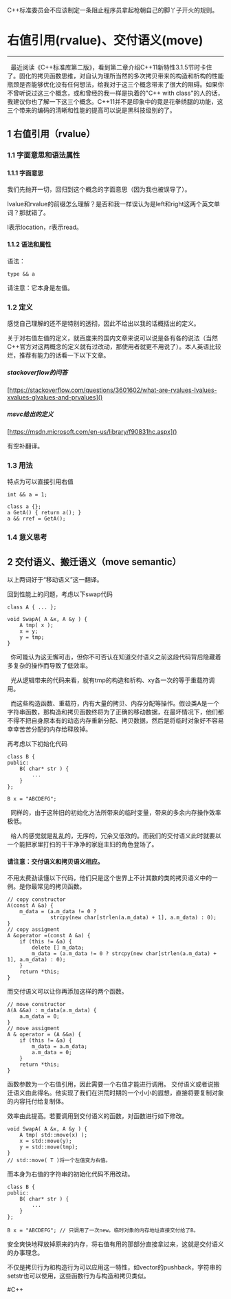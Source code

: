 C++标准委员会不应该制定一条阻止程序员拿起枪朝自己的脚丫子开火的规则。

# 右值引用(rvalue)、交付语义(move)
- - - -
  最近阅读《C++标准库第二版》，看到第二章介绍C++11新特性3.1.5节时卡住了。固化的拷贝函数思维，对自认为理所当然的多次拷贝带来的构造和析构的性能瓶颈是否能够优化没有任何想法，给我对于这三个概念带来了很大的阻碍。如果你不曾听说过这三个概念，或和曾经的我一样是执着的"C++ with class"的人的话，我建议你也了解一下这三个概念。C++11并不是印象中的竟是花拳绣腿的功能，这三个带来的编码的清晰和性能的提高可以说是黑科技级别的了。

## 1 右值引用（rvalue）

### 1.1 字面意思和语法属性
#### 1.1.1 字面意思
我们先抛开一切，回归到这个概念的字面意思（因为我也被误导了）。

lvalue和rvalue的前缀怎么理解？是否和我一样误认为是left和right这两个英文单词？那就错了。

l表示location，r表示read。
#### 1.1.2 语法和属性
语法：
```
type && a
```
请注意：它本身是左值。

### 1.2 定义
感觉自己理解的还不是特别的透彻，因此不给出以我的话概括出的定义。

关于对右值左值的定义，就百度来的国内文章来说可以说是各有各的说法（当然C++官方对这两概念的定义就有过改动，那使用者就更不用说了）。本人英语比较烂，推荐有能力的话看一下以下文章。

##### stackoverflow的问答
[https://stackoverflow.com/questions/3601602/what-are-rvalues-lvalues-xvalues-glvalues-and-prvalues]()
##### msvc给出的定义
[https://msdn.microsoft.com/en-us/library/f90831hc.aspx]()

有空补翻译。

### 1.3 用法
特点为可以直接引用右值

```
int && a = 1;

class a {};
a GetA() { return a(); }
a && rref = GetA();
```

### 1.4 意义思考

## 2 交付语义、搬迁语义（move semantic）
以上两词好于“移动语义”这一翻译。

回到性能上的问题，考虑以下swap代码

```
class A { ... };

void SwapA( A &x, A &y ) {
	A tmp( x );
	x = y;
	y = tmp;
}
```
  你可能认为这无懈可击，但你不可否认在知道交付语义之前这段代码背后隐藏着多复杂的操作而导致了低效率。

  光从逻辑带来的代码来看，就有tmp的构造和析构、xy各一次的等于重载符调用。

  而这些构造函数、重载符，内有大量的拷贝、内存分配等操作。假设类A是一个字符串函数，那构造和拷贝函数终将为了正确的移动数据，在最坏情况下，他们都不得不把自身原本有的动态内存重新分配、拷贝数据，然后是将临时对象好不容易幸幸苦苦分配的内存给释放掉。

再考虑以下初始化代码

```
class B {
public:
	B( char* str ) {
		...
	}
};

B x = "ABCDEFG";
```
  同样的，由于这种旧的初始化方法所带来的临时变量，带来的多余内存操作效率极低。

  给人的感觉就是乱乱的，无序的，冗余又低效的。而我们的交付语义此时就要以一个能把家里打扫的干干净净的家庭主妇的角色登场了。

#### 请注意：交付语义和拷贝语义相应。
不用太费劲读懂以下代码，他们只是这个世界上不计其数的类的拷贝语义中的一例。是你最常见的拷贝函数。

```
// copy constructor
A(const A &a) {
    m_data = (a.m_data != 0 ?
              strcpy(new char[strlen(a.m_data) + 1], a.m_data) : 0);
}
// copy assigment
A &operator =(const A &a) {
    if (this != &a) {
        delete [] m_data;
        m_data = (a.m_data != 0 ? strcpy(new char[strlen(a.m_data) + 1], a.m_data) : 0);
    }
    return *this;
}
```
而交付语义可以让你再添加这样的两个函数。

```
// move constructor
A(A &&a) : m_data(a.m_data) {
    a.m_data = 0;
}
// move assigment
A & operator = (A &&a) {
    if (this != &a) {
        m_data = a.m_data;
        a.m_data = 0;
    }
    return *this;
}
```

函数参数为一个右值引用，因此需要一个右值才能进行调用。
交付语义或者说搬迁语义由此得名。他实现了我们在洪荒时期的一个小小的遐想，直接将要复制对象的内容托付给复制体。

效率由此提高。若要调用到交付语义的函数，对函数进行如下修改。

```
void SwapA( A &x, A &y ) {
	A tmp( std::move(x) );
	x = std::move(y);
	y = std::move(tmp);
}
// std::move( T )将一个左值变为右值。
```
而本身为右值的字符串的初始化代码不用改动。

```
class B {
public:
	B( char* str ) {
		...
	}
};

B x = "ABCDEFG"; // 只调用了一次new。临时对象的内存地址直接交付给了B。
```

安全爽快地释放掉原来的内存，将右值有用的那部分直接拿过来，这就是交付语义的办事理念。

不仅是拷贝行为和构造行为可以应用这一特性，如vector的pushback，字符串的setstr也可以使用，这些函数行为与构造和拷贝类似。

#C++